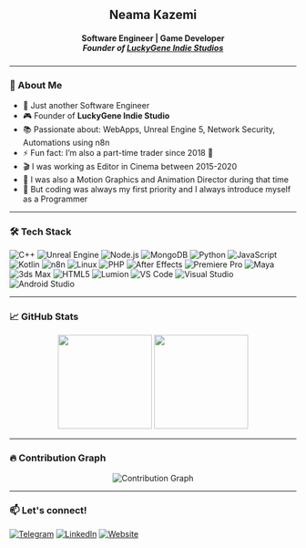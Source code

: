 <h2 align="center">Neama Kazemi</h2>
<h4 align="center" style="margin-bottom: 0;">Software Engineer | Game Developer</h4>
<h5 align="center" style="margin-top: 0;">Founder of <a href="https://www.luckygene.net" target="_blank">LuckyGene Indie Studios</a></h5>

---

### 🧠 About Me
- 🔭 Just another Software Engineer
- 🎮 Founder of **LuckyGene Indie Studio**
- 📚 Passionate about: WebApps, Unreal Engine 5, Network Security, Automations using n8n
- ⚡ Fun fact: I’m also a part-time trader since 2018 🚀
- 🎬 I was working as Editor in Cinema between 2015-2020
- 📼 I was also a Motion Graphics and Animation Director during that time
- 🤖 But coding was always my first priority and I always introduce myself as a Programmer

---

### 🛠️ Tech Stack
![C++](https://img.shields.io/badge/C%2B%2B-00599C?style=flat-square&logo=c%2B%2B&logoColor=white)
![Unreal Engine](https://img.shields.io/badge/Unreal-313131?style=flat-square&logo=unrealengine&logoColor=white)
![Node.js](https://img.shields.io/badge/Node.js-339933?style=flat-square&logo=nodedotjs&logoColor=white)
![MongoDB](https://img.shields.io/badge/MongoDB-4EA94B?style=flat-square&logo=mongodb&logoColor=white)
![Python](https://img.shields.io/badge/Python-3776AB?style=flat-square&logo=python&logoColor=white)
![JavaScript](https://img.shields.io/badge/JavaScript-F7DF1E?style=flat-square&logo=javascript&logoColor=black)
![Kotlin](https://img.shields.io/badge/Kotlin-0095D5?style=flat-square&logo=kotlin&logoColor=white)
![n8n](https://img.shields.io/badge/n8n-ef5b25?style=flat-square&logo=n8n&logoColor=white)
![Linux](https://img.shields.io/badge/Linux-FCC624?style=flat-square&logo=linux&logoColor=black)
![PHP](https://img.shields.io/badge/PHP-777BB4?style=flat-square&logo=php&logoColor=white)
![After Effects](https://img.shields.io/badge/After%20Effects-9999FF?style=flat-square&logo=adobe-after-effects&logoColor=white)
![Premiere Pro](https://img.shields.io/badge/Premiere%20Pro-9999FF?style=flat-square&logo=adobe-premiere-pro&logoColor=white)
![Maya](https://img.shields.io/badge/Autodesk%20Maya-00A6D6?style=flat-square&logo=autodesk&logoColor=white)
![3ds Max](https://img.shields.io/badge/3ds%20Max-007ACC?style=flat-square&logo=autodesk&logoColor=white)
![HTML5](https://img.shields.io/badge/HTML5-E34F26?style=flat-square&logo=html5&logoColor=white)
![Lumion](https://img.shields.io/badge/12-Lumion-cyan) 
![VS Code](https://img.shields.io/badge/VS%20Code-007ACC?style=flat-square&logo=visual-studio-code&logoColor=white)
![Visual Studio](https://img.shields.io/badge/Visual%20Studio-5C2D91?style=flat-square&logo=visual-studio&logoColor=white)
![Android Studio](https://img.shields.io/badge/Android%20Studio-3DDC84?style=flat-square&logo=android-studio&logoColor=white)

---

### 📈 GitHub Stats
<p align="center">
  <img src="https://github-readme-stats.vercel.app/api?username=neama&show_icons=true&theme=tokyonight" height="165">
  <img src="https://github-readme-stats.vercel.app/api/top-langs/?username=neama&layout=compact&theme=tokyonight" height="165">
</p>

---

### 🔥 Contribution Graph
<p align="center">
  <img src="https://github-readme-activity-graph.cyclic.app/graph?username=neama&theme=react-dark" alt="Contribution Graph"/>
</p>

---

### 📫 Let's connect!
[![Telegram](https://img.shields.io/badge/Telegram-2CA5E0?style=flat-square&logo=telegram&logoColor=white)](https://t.me/your_handle)
[![LinkedIn](https://img.shields.io/badge/LinkedIn-0A66C2?style=flat-square&logo=linkedin&logoColor=white)](https://linkedin.com/in/your-profile)
[![Website](https://img.shields.io/badge/Website-000000?style=flat-square&logo=About.me&logoColor=white)](https://luckygene.studio)
